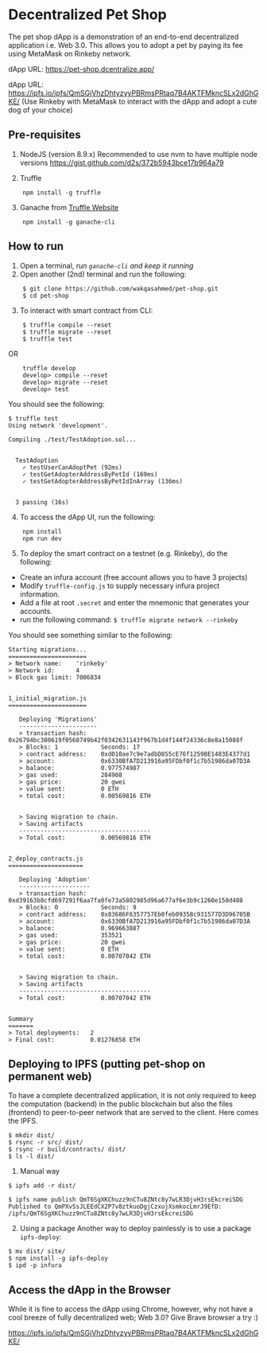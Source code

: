 # Decentralized Pet Shop

The pet shop dApp is a demonstration of an end-to-end decentralized application i.e. Web 3.0. This allows you to adopt a pet by paying its fee using MetaMask on Rinkeby network.

dApp URL: https://pet-shop.dcentralize.app/

dApp URL: https://ipfs.io/ipfs/QmSGjVhzDhtyzyyPBRmsPRtaq7B4AKTFMkncSLx2dGhGKE/ 
(Use Rinkeby with MetaMask to interact with the dApp and adopt a cute dog of your choice)

## Pre-requisites

1. NodeJS (version 8.9.x)
Recommended to use nvm to have multiple node versions https://gist.github.com/d2s/372b5943bce17b964a79

2. Truffle
```
    npm install -g truffle
```
3. Ganache from [Truffle Website](!https://truffleframework.com/ganache)
```
    npm install -g ganache-cli
```

## How to run

1. Open a terminal, *run `ganache-cli` and keep it running*
2. Open another (2nd) terminal and run the following:
```
    $ git clone https://github.com/wakqasahmed/pet-shop.git
    $ cd pet-shop
```

3. To interact with smart contract from CLI:
```
    $ truffle compile --reset
    $ truffle migrate --reset
    $ truffle test
```

OR

```
    truffle develop
    develop> compile --reset
    develop> migrate --reset
    develop> test
```

You should see the following:

```
$ truffle test
Using network 'development'.

Compiling ./test/TestAdoption.sol...


  TestAdoption
    ✓ testUserCanAdoptPet (92ms)
    ✓ testGetAdopterAddressByPetId (169ms)
    ✓ testGetAdopterAddressByPetIdInArray (136ms)


  3 passing (16s)
```

4. To access the dApp UI, run the following:
```
    npm install
    npm run dev
```

5. To deploy the smart contract on a testnet (e.g. Rinkeby), do the following:

* Create an infura account (free account allows you to have 3 projects)
* Modify `truffle-config.js` to supply necessary infura project information.
* Add a file at root `.secret` and enter the mnemonic that generates your accounts.
* run the following command: `$ truffle migrate network --rinkeby`

You should see something similar to the following:

```
Starting migrations...
======================
> Network name:    'rinkeby'
> Network id:      4
> Block gas limit: 7006834


1_initial_migration.js
======================

   Deploying 'Migrations'
   ----------------------
   > transaction hash:    0x26794bc380619f0568749b42f0342631143f967b1d4f144f24336c8e8a15088f
   > Blocks: 1            Seconds: 17
   > contract address:    0xd010ae7c9e7adbD855cE76f1259BE1483E4377d1
   > account:             0x6330BfA7D213916a95FDbf0f1c7b51986da07D3A
   > balance:             0.977574987
   > gas used:            284908
   > gas price:           20 gwei
   > value sent:          0 ETH
   > total cost:          0.00569816 ETH


   > Saving migration to chain.
   > Saving artifacts
   -------------------------------------
   > Total cost:          0.00569816 ETH


2_deploy_contracts.js
=====================

   Deploying 'Adoption'
   --------------------
   > transaction hash:    0xd39163b8cfd697291f6aa7fa0fe73a5802985d96a677af6e3b9c1260e150d408
   > Blocks: 0            Seconds: 9
   > contract address:    0x83686F6357757Eb0feb09358c931577D3D96705B
   > account:             0x6330BfA7D213916a95FDbf0f1c7b51986da07D3A
   > balance:             0.969663887
   > gas used:            353521
   > gas price:           20 gwei
   > value sent:          0 ETH
   > total cost:          0.00707042 ETH


   > Saving migration to chain.
   > Saving artifacts
   -------------------------------------
   > Total cost:          0.00707042 ETH


Summary
=======
> Total deployments:   2
> Final cost:          0.01276858 ETH
```

## Deploying to IPFS (putting pet-shop on permanent web)

To have a complete decentralized application, it is not only required to keep the computation (backend) in the public blockchain but also the files (frontend) to peer-to-peer network that are served to the client. Here comes the IPFS.

```
$ mkdir dist/
$ rsync -r src/ dist/
$ rsync -r build/contracts/ dist/
$ ls -l dist/
```

1. Manual way
```
$ ipfs add -r dist/

$ ipfs name publish QmT6SgXKChuzz9nCTu8ZNtc8y7wLR3DjvH3rsEkcreiSDG
Published to QmPXvSsJLEEdCX2P7v8ztkuoDgjCzxujXsmkocLmrJ9EfD: /ipfs/QmT6SgXKChuzz9nCTu8ZNtc8y7wLR3DjvH3rsEkcreiSDG
```

2. Using a package
Another way to deploy painlessly is to use a package `ipfs-deploy`:

```
$ mv dist/ site/
$ npm install -g ipfs-deploy
$ ipd -p infura
```

## Access the dApp in the Browser

While it is fine to access the dApp using Chrome, however, why not have a cool breeze of fully decentralized web; Web 3.0? Give Brave browser a try :)

https://ipfs.io/ipfs/QmSGjVhzDhtyzyyPBRmsPRtaq7B4AKTFMkncSLx2dGhGKE/
